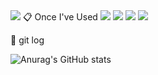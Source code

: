 <img src="https://capsule-render.vercel.app/api?type=Waving&color=auto&height=300&section=header&text=welcome&fontSize=70" />
📋 Once I've Used
<a href="https://pytorch.org/" target="_blank"><img src="https://img.shields.io/badge/PyTorch-000000?style=flat&logo=PyTorch&logoColor=#EE4C2C"/></a>
<a href="https://python.org/" target="_blank"><img src="https://img.shields.io/badge/Python-000000?style=flat&logo=Python&logoColor=#3776AB"/></a>
<a href="https://tensorflow.org/" target="_blank"><img src="https://img.shields.io/badge/TensorFlow-000000?style=flat&logo=TensorFlow&logoColor=#FF6F00"/></a>
<a href="https://tensorflow.org/" target="_blank"><img src="https://img.shields.io/badge/Perl-000000?style=flat&logo=Perl&logoColor=#39457E"/></a>


📝 git log


![Anurag's GitHub stats](https://github-readme-stats.vercel.app/api?username=Bluewolf31666&show_icons=true&theme=default)


